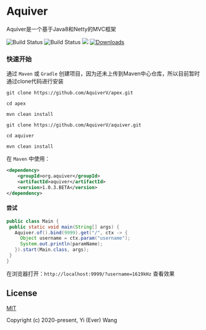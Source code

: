 # Aquiver

<p align="left">Aquiver是一个基于Java8和Netty的MVC框架</p>
<p align="left">
   <img src="https://img.shields.io/badge/JDK-8+-green.svg" alt="Build Status">
   <img src="https://img.shields.io/badge/license-MIT-blue.svg" alt="Build Status">
   <img src="https://img.shields.io/badge/Author-1619kHz-ff69b4.svg">
 </a>
 <a target="_blank" href="https://github.com/AquiverV/aquiver">
   <img src="https://img.shields.io/badge/Copyright%20-@Aquiver-%23ff3f59.svg" alt="Downloads"/>
 </a>
 </p>

### 快速开始

通过 `Maven` 或 `Gradle` 创建项目，因为还未上传到Maven中心仓库，所以目前暂时通过clone代码进行安装

```git
git clone https://github.com/AquiverV/apex.git

cd apex

mvn clean install

git clone https://github.com/AquiverV/aquiver.git

cd aquiver

mvn clean install
```

在 `Maven` 中使用：

```xml
<dependency>
    <groupId>org.aquiver</groupId>
    <artifactId>aquiver</artifactId>
    <version>1.0.3.BETA</version>
</dependency>
```

#### 尝试

 ```java
public class Main {
  public static void main(String[] args) {
    Aquiver.of().bind(9999).get("/", ctx -> {
      Object username = ctx.param("username");
      System.out.println(paramName);
    }).start(Main.class, args);
  }
}
 ```
在浏览器打开：`http://localhost:9999/?username=1619kHz` 查看效果

## License
[MIT](https://opensource.org/licenses/MIT "MIT")

Copyright (c) 2020-present, Yi (Ever) Wang

